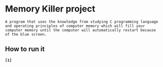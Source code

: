 # Memory Killer project

```A program that uses the knowledge from studying C programming language and operating principles of computer memory which will fill your computer memory until the computer will automatically restart because of the blue screen.```

## How to run it

**```[1]```**

